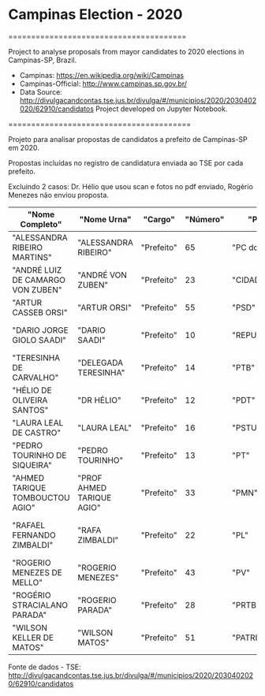 # Campinas Election - 2020

=======================================

Project to analyse proposals from mayor candidates to 2020 elections in Campinas-SP, Brazil.
- Campinas: https://en.wikipedia.org/wiki/Campinas
- Campinas-Official: http://www.campinas.sp.gov.br/
- Data Source: http://divulgacandcontas.tse.jus.br/divulga/#/municipios/2020/2030402020/62910/candidatos
Project developed on Jupyter Notebook.

========================================

Projeto para analisar propostas de candidatos a prefeito de Campinas-SP em 2020.

Propostas incluídas no registro de candidatura enviada ao TSE por cada prefeito.

Excluindo 2 casos: Dr. Hélio que usou scan e fotos no pdf enviado, Rogério Menezes não enviou proposta.


"Nome Completo"|"Nome Urna"|"Cargo"|"Número"|"Partido"|"Coligação"|"Situação"|"Situação Pós-Pleito"|"Proposta"
-------------- | --------- | ----- | ------ | ------- | --------- | -------- | ------------------- | ---------
"ALESSANDRA RIBEIRO MARTINS"|"ALESSANDRA RIBEIRO"|"Prefeito"|65|"PC do B"|"PC do B"|"Aguardando julgamento"|"Concorrendo"|"PDF"
"ANDRÉ LUIZ DE CAMARGO VON ZUBEN"|"ANDRÉ VON ZUBEN"|"Prefeito"|23|"CIDADANIA"|"CAMPINAS MERECE MAIS"|"Aguardando julgamento"|"Concorrendo"|"PDF"
"ARTUR CASSEB ORSI"|"ARTUR ORSI"|"Prefeito"|55|"PSD"|"PSD"|"Aguardando julgamento"|"Concorrendo"|"PDF"
"DARIO JORGE GIOLO SAADI"|"DARIO SAADI"|"Prefeito"|10|"REPUBLICANOS"|"PRONTOS PRA CAMPINAS"|"Aguardando julgamento"|"Concorrendo"|"PDF"
"TERESINHA DE CARVALHO"|"DELEGADA TERESINHA"|"Prefeito"|14|"PTB"|"MUDANÇA PRA VALER"|"Aguardando julgamento"|"Concorrendo"|"PDF"
"HÉLIO DE OLIVEIRA SANTOS"|"DR HÉLIO"|"Prefeito"|12|"PDT"|"PDT"|"Aguardando julgamento"|"Concorrendo"|"SCAN"
"LAURA LEAL DE CASTRO"|"LAURA LEAL"|"Prefeito"|16|"PSTU"|"PSTU"|"Aguardando julgamento"|"Concorrendo"|"PDF"
"PEDRO TOURINHO DE SIQUEIRA"|"PEDRO TOURINHO"|"Prefeito"|13|"PT"|"DEMOCRACIA, DIREITOS E LIBERDADE"|"Aguardando julgamento"|"Concorrendo"|"PDF"
"AHMED TARIQUE TOMBOUCTOU AGIO"|"PROF AHMED TARIQUE AGIO"|"Prefeito"|33|"PMN"|"PMN"|"Aguardando julgamento"|"Concorrendo"|"PDF"
"RAFAEL FERNANDO ZIMBALDI"|"RAFA ZIMBALDI"|"Prefeito"|22|"PL"|"MAIS POR CAMPINAS, MELHOR PRA VOCÊ"|"Aguardando julgamento"|"Concorrendo"|"PDF"
"ROGERIO MENEZES DE MELLO"|"ROGERIO MENEZES"|"Prefeito"|43|"PV"|"PV"|"Aguardando julgamento"|"Concorrendo"|"NC"
"ROGÉRIO STRACIALANO PARADA"|"ROGERIO PARADA"|"Prefeito"|28|"PRTB"|"PRTB"|"Aguardando julgamento"|"Concorrendo"|"PDF"
"WILSON KELLER DE MATOS"|"WILSON MATOS"|"Prefeito"|51|"PATRIOTA"|"PATRIOTA"|"Aguardando julgamento"|"Concorrendo"|"PDF"

Fonte de dados - TSE: http://divulgacandcontas.tse.jus.br/divulga/#/municipios/2020/2030402020/62910/candidatos
